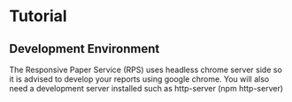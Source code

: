 # Tutorial

## Development Environment 

The Responsive Paper Service (RPS) uses headless chrome server side so it is advised to develop your reports using google chrome.  You will also need a development server installed such as http-server (npm http-server)